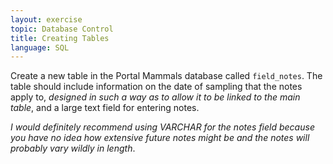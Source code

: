 ```yaml
---
layout: exercise
topic: Database Control
title: Creating Tables
language: SQL
---
```


Create a new table in the Portal Mammals database called `field_notes`. The table should include information on the date of sampling that the notes apply 
to, *designed in such a way as to allow it to be linked to the main table*, and 
a large text field for entering notes.

*I would definitely recommend using VARCHAR for the notes field because you have 
no idea how extensive future notes might be and the notes will probably vary 
wildly in length*.
